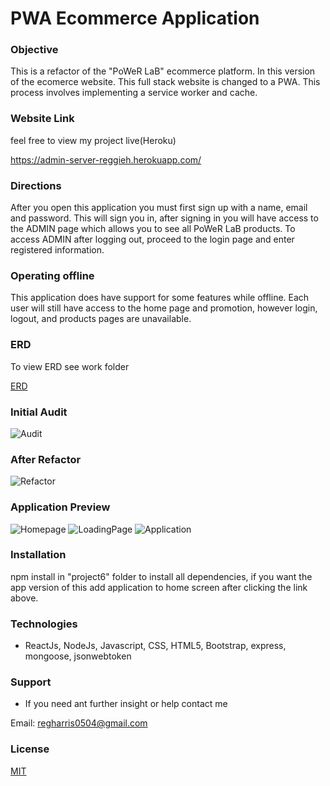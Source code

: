 # PWA Ecommerce Application

### Objective

This is a refactor of the "PoWeR LaB" ecommerce platform. In this version of the ecomerce website. This full stack website is changed to a PWA. This process involves implementing a service worker and cache.

### Website Link

feel free to view my project live(Heroku)

https://admin-server-reggieh.herokuapp.com/

### Directions

After you open this application you must first sign up with a name, email and password. This will sign you in, after signing in you will have access to the ADMIN page which allows you to see all PoWeR LaB products. To access ADMIN after logging out, proceed to the login page and enter registered information.

### Operating offline

This application does have support for some features while offline. Each user will still have access to the home page and promotion, however login, logout, and products pages are unavailable.

### ERD

To view ERD see work folder

[ERD](work/erd.pdf)

### Initial Audit

![Audit](audit/pweraudit.png)

### After Refactor

![Refactor](readmeimages/wemadeit.png)

### Application Preview

![Homepage](readmeimages/homescreen.png)
![LoadingPage](readmeimages/loading.png)
![Application](readmeimages/application.png)

### Installation

npm install in "project6" folder to install all dependencies, if you want the app version of this add application to home screen after clicking the link above.

### Technologies

- ReactJs, NodeJs, Javascript, CSS, HTML5, Bootstrap, express, mongoose, jsonwebtoken

### Support

- If you need ant further insight or help contact me

Email: regharris0504@gmail.com

### License

[MIT](https://choosealicense.com/licenses/mit/)
